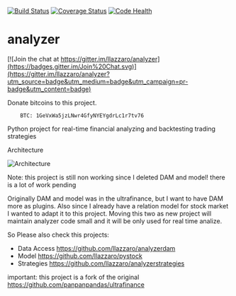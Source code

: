 [![Build Status](https://travis-ci.org/llazzaro/analyzer.svg?branch=master)](https://travis-ci.org/llazzaro/analyzer)
[![Coverage Status](https://coveralls.io/repos/llazzaro/analyzer/badge.svg)](https://coveralls.io/r/llazzaro/analyzer)
[![Code Health](https://landscape.io/github/llazzaro/analyzer/master/landscape.svg?style=flat)](https://landscape.io/github/llazzaro/analyzer/master)

# analyzer

[![Join the chat at https://gitter.im/llazzaro/analyzer](https://badges.gitter.im/Join%20Chat.svg)](https://gitter.im/llazzaro/analyzer?utm_source=badge&utm_medium=badge&utm_campaign=pr-badge&utm_content=badge)

Donate bitcoins to this project.

        BTC: 1GeVxWa5jzLNwr4GfyNYEYgdrLc1r7tv76

Python project for real-time financial analyzing and backtesting trading strategies

Architecture

![Architecture](https://cloud.githubusercontent.com/assets/568181/10383965/047f2bfe-6e0c-11e5-84cf-22eedbdd4bda.png)

Note: this project is still non working since I deleted DAM and model! there is a lot of work pending

Originally DAM and model was in the ultrafinance, but I want to have DAM more as plugins.
Also since I already have a relation model for stock market I wanted to adapt it to this project.
Moving this two as new project will maintain analyzer code small and it will be only used for real time analize.

So Please also check this projects:

 * Data Access https://github.com/llazzaro/analyzerdam 
 * Model https://github.com/llazzaro/pystock
 * Strategies https://github.com/llazzaro/analyzerstrategies

important: this project is a fork of the original https://github.com/panpanpandas/ultrafinance
